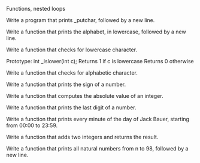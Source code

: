 Functions, nested loops

Write a program that prints _putchar, followed by a new line.

Write a function that prints the alphabet, in lowercase, followed by a new line.

Write a function that checks for lowercase character.

Prototype: int _islower(int c);
Returns 1 if c is lowercase
Returns 0 otherwise



Write a function that checks for alphabetic character.



Write a function that prints the sign of a number.



Write a function that computes the absolute value of an integer.

Write a function that prints the last digit of a number.



Write a function that prints every minute of the day of Jack Bauer, starting from 00:00 to 23:59.


Write a function that adds two integers and returns the result.


Write a function that prints all natural numbers from n to 98, followed by a new line.
